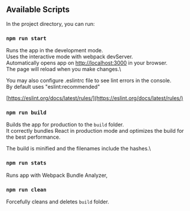 ## Available Scripts

In the project directory, you can run:

### `npm run start`

Runs the app in the development mode.\
Uses the interactive mode with webpack devServer.\
Automatically opens app on [http://localhost:3000](http://localhost:3000) in your browser.\
The page will reload when you make changes.\

You may also configure .eslintrc file to see lint errors in the console.\
By default uses "eslint:recommended" 
 
[https://eslint.org/docs/latest/rules/](https://eslint.org/docs/latest/rules/)


### `npm run build`

Builds the app for production to the `build` folder.\
It correctly bundles React in production mode and optimizes the build for the best performance.

The build is minified and the filenames include the hashes.\

### `npm run stats`

Runs app with Webpack Bundle Analyzer, 

### `npm run clean`

Forcefully cleans and deletes `build` folder.

